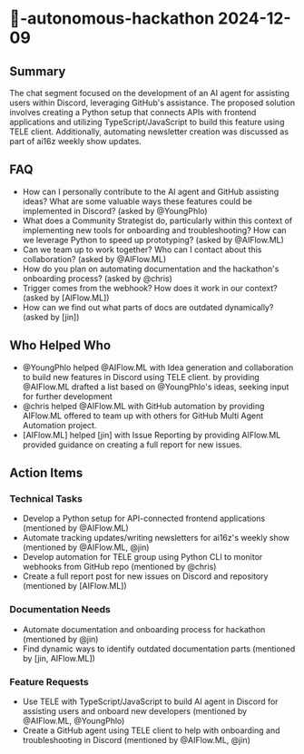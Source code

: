 # 🌱-autonomous-hackathon 2024-12-09

## Summary

The chat segment focused on the development of an AI agent for assisting users within Discord, leveraging GitHub's assistance. The proposed solution involves creating a Python setup that connects APIs with frontend applications and utilizing TypeScript/JavaScript to build this feature using TELE client. Additionally, automating newsletter creation was discussed as part of ai16z weekly show updates.

## FAQ

- How can I personally contribute to the AI agent and GitHub assisting ideas? What are some valuable ways these features could be implemented in Discord? (asked by @YoungPhlo)
- What does a Community Strategist do, particularly within this context of implementing new tools for onboarding and troubleshooting? How can we leverage Python to speed up prototyping? (asked by @AIFlow.ML)
- Can we team up to work together? Who can I contact about this collaboration? (asked by @AIFlow.ML)
- How do you plan on automating documentation and the hackathon's onboarding process? (asked by @chris)
- Trigger comes from the webhook? How does it work in our context? (asked by [AIFlow.ML])
- How can we find out what parts of docs are outdated dynamically? (asked by [jin])

## Who Helped Who

- @YoungPhlo helped @AIFlow.ML with Idea generation and collaboration to build new features in Discord using TELE client. by providing @AIFlow.ML drafted a list based on @YoungPhlo's ideas, seeking input for further development
- @chris helped @AIFlow.ML with GitHub automation by providing AIFlow.ML offered to team up with others for GitHub Multi Agent Automation project.
- [AIFlow.ML] helped [jin] with Issue Reporting by providing AIFlow.ML provided guidance on creating a full report for new issues.

## Action Items

### Technical Tasks

- Develop a Python setup for API-connected frontend applications (mentioned by @AIFlow.ML)
- Automate tracking updates/writing newsletters for ai16z's weekly show (mentioned by @AIFlow.ML, @jin)
- Develop automation for TELE group using Python CLI to monitor webhooks from GitHub repo (mentioned by @chris)
- Create a full report post for new issues on Discord and repository (mentioned by [AIFlow.ML])

### Documentation Needs

- Automate documentation and onboarding process for hackathon (mentioned by @jin)
- Find dynamic ways to identify outdated documentation parts (mentioned by [jin, AIFlow.ML])

### Feature Requests

- Use TELE with TypeScript/JavaScript to build AI agent in Discord for assisting users and onboard new developers (mentioned by @AIFlow.ML, @YoungPhlo)
- Create a GitHub agent using TELE client to help with onboarding and troubleshooting in Discord (mentioned by @AIFlow.ML, @jin)
